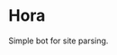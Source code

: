 # Hora

Simple bot for site parsing.

<!-- ## Config file

`./config.yaml` is for example

```yaml
params:
  parsingInterval: int # parsing interval in seconds
  maxItemAmount: int # max items amount parsed
  itemLifePeriod: int # item life period in seconds
recievers: # array of messanger configs
  - type: const string # type of messanger (check in pkg/notifier/notifier.go)
    token: string # messanger token 
    chatID: int # chat id
  - ... # another reciever
targets: # array of sites
  - name: # target alias
    url: string # site url
    itemLinkQuery: string # query string for DOM querySelectorAll method. get element from html page
    linkWithoutSchema: bool # if target.attr is link and it has no schema (http/https). Bot will add schema to the responce message
  - params:
      - price:
          query: ".css-90xrc0" # query string for DOM querySelectorAll method. get element from html page
          minValue: 50
        title:
          query: ".css-1kc83jo"
          value: "Boss"
      - ... # another param

``` -->

<!-- ## Commands

 * `make clear_log` clear log files -->
